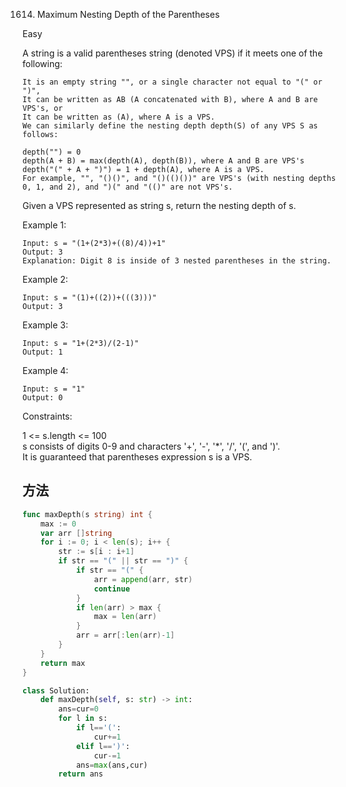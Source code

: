 1614. Maximum Nesting Depth of the Parentheses


Easy


A string is a valid parentheses string (denoted VPS) if it meets one of the following:

```
It is an empty string "", or a single character not equal to "(" or ")",
It can be written as AB (A concatenated with B), where A and B are VPS's, or
It can be written as (A), where A is a VPS.
We can similarly define the nesting depth depth(S) of any VPS S as follows:

depth("") = 0
depth(A + B) = max(depth(A), depth(B)), where A and B are VPS's
depth("(" + A + ")") = 1 + depth(A), where A is a VPS.
For example, "", "()()", and "()(()())" are VPS's (with nesting depths 0, 1, and 2), and ")(" and "(()" are not VPS's.
```

Given a VPS represented as string s, return the nesting depth of s.

 

Example 1:

```
Input: s = "(1+(2*3)+((8)/4))+1"
Output: 3
Explanation: Digit 8 is inside of 3 nested parentheses in the string.
```

Example 2:

```
Input: s = "(1)+((2))+(((3)))"
Output: 3
```

Example 3:

```
Input: s = "1+(2*3)/(2-1)"
Output: 1
```

Example 4:

```
Input: s = "1"
Output: 0
```
 

Constraints:

1 <= s.length <= 100   
s consists of digits 0-9 and characters '+', '-', '*', '/', '(', and ')'.   
It is guaranteed that parentheses expression s is a VPS.


## 方法

```go
func maxDepth(s string) int {
    max := 0
	var arr []string
	for i := 0; i < len(s); i++ {
		str := s[i : i+1]
		if str == "(" || str == ")" {
			if str == "(" {
				arr = append(arr, str)
				continue
			}
			if len(arr) > max {
				max = len(arr)
			}
			arr = arr[:len(arr)-1]
		}
	}
	return max
}
```

```python
class Solution:
    def maxDepth(self, s: str) -> int:
        ans=cur=0
        for l in s:
            if l=='(':
                cur+=1
            elif l==')':
                cur-=1
            ans=max(ans,cur)
        return ans
```